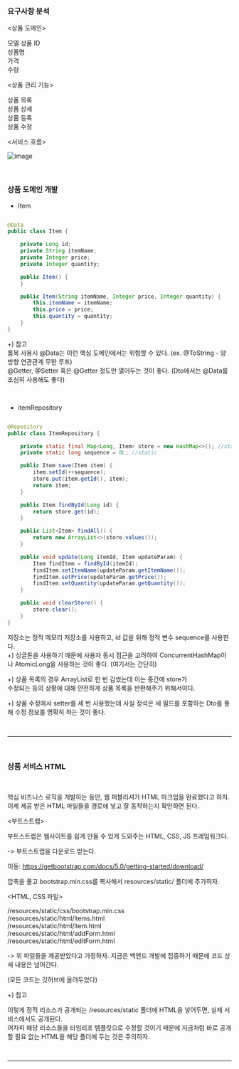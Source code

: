 ### 요구사항 분석

<상품 도메인>

모델 상품 ID <br/>
상품명 <br/>
가격 <br/>
수량

<상품 관리 기능>

상품 목록 <br/>
상품 상세 <br/>
상품 등록 <br/>
상품 수정

<서비스 흐름>

![image](https://user-images.githubusercontent.com/78454649/174251702-7f7c9c88-1b23-4554-9215-ee79b4e851be.png)

<br/>

### 상품 도메인 개발

* Item

```java

@Data
public class Item {

    private Long id;
    private String itemName;
    private Integer price;
    private Integer quantity;

    public Item() {
    }

    public Item(String itemName, Integer price, Integer quantity) {
        this.itemName = itemName;
        this.price = price;
        this.quantity = quantity;
    }
}

```

+) 참고 <br/>
롬복 사용시 @Data는 이런 핵심 도메인에서는 위험할 수 있다. (ex. @ToString - 양방향 연관관계 무한 루프) <br/>
@Getter, @Setter 혹은 @Getter 정도만 열어두는 것이 좋다. (Dto에서는 @Data를 조심히 사용해도 좋다)

<br/>

* itemRepository

```java

@Repository
public class ItemRepository {

    private static final Map<Long, Item> store = new HashMap<>(); //static , 싱글톤은 보장하기 위해
    private static long sequence = 0L; //static

    public Item save(Item item) {
        item.setId(++sequence);
        store.put(item.getId(), item);
        return item;
    }

    public Item findById(Long id) {
        return store.get(id);
    }

    public List<Item> findAll() {
        return new ArrayList<>(store.values());
    }

    public void update(Long itemId, Item updateParam) {
        Item findItem = findById(itemId);
        findItem.setItemName(updateParam.getItemName());
        findItem.setPrice(updateParam.getPrice());
        findItem.setQuantity(updateParam.getQuantity());
    }

    public void clearStore() {
        store.clear();
    }
}

```

저장소는 정적 메모리 저장소를 사용하고, id 값을 위해 정적 변수 sequence를 사용한다.<br/>
+) 싱글톤을 사용하기 때문에 사용자 동시 접근을 고려하여 ConcurrentHashMap이나 AtomicLong을 사용하는 것이 좋다. (여기서는 간단히)

+) 상품 목록의 경우 ArrayList로 한 번 감쌌는데 이는 중간에 store가 <br/>
수정되는 등의 상황에 대해 안전하게 상품 목록을 반환해주기 위해서이다.

+) 상품 수정에서 setter를 세 번 사용했는데 사실 정석은 세 필드를 포함하는 Dto를 통해 수정 정보를 명확히 하는 것이 좋다.

<br/>

---

<br/>

### 상품 서비스 HTML

<br/>

핵심 비즈니스 로직을 개발하는 동안, 웹 퍼블리셔가 HTML 마크업을 완료했다고 하자. <br/>
이제 제공 받은 HTML 파일들을 경로에 넣고 잘 동작하는지 확인하면 된다.

 

<부트스트랩>

부트스트랩은 웹사이트를 쉽게 만들 수 있게 도와주는 HTML, CSS, JS 프레임워크다.

-> 부트스트랩을 다운로드 받는다.

이동: https://getbootstrap.com/docs/5.0/getting-started/download/

압축을 풀고 bootstrap.min.css를 복사해서 resources/static/ 폴더에 추가하자.

 

<HTML, CSS 파일>

/resources/static/css/bootstrap.min.css <br/>
/resources/static/html/items.html <br/>
/resources/static/html/item.html <br/>
/resources/static/html/addForm.html <br/>
/resources/static/html/editForm.html <br/>

-> 위 파일들을 제공받았다고 가정하자. 지금은 백엔드 개발에 집중하기 때문에 코드 상세 내용은 넘어간다.

(모든 코드는 깃허브에 올려두었다)

 

+) 참고

이렇게 정적 리소스가 공개되는 /resources/static 폴더에 HTML을 넣어두면, 실제 서비스에서도 공개된다. <br/>
어차피 해당 리소스들을 타임리프 템플릿으로 수정할 것이기 때문에 지금처럼 바로 공개할 필요 없는 HTML을 해당 폴더에 두는 것은 주의하자.

<br/>

---

<br/>






